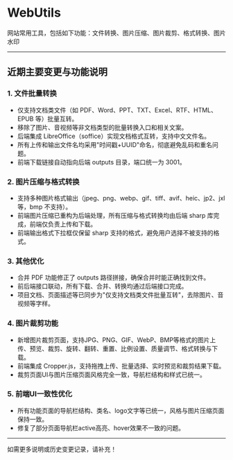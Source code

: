 # WebUtils
网站常用工具，包括如下功能：文件转换、图片压缩、图片裁剪、格式转换、图片水印

---

## 近期主要变更与功能说明

### 1. 文件批量转换
- 仅支持文档类文件（如 PDF、Word、PPT、TXT、Excel、RTF、HTML、EPUB 等）批量互转。
- 移除了图片、音视频等非文档类型的批量转换入口和相关文案。
- 后端集成 LibreOffice（soffice）实现文档格式互转，支持中文文件名。
- 所有上传和输出文件名均采用"时间戳+UUID"命名，彻底避免乱码和重名问题。
- 前端下载链接自动指向后端 outputs 目录，端口统一为 3001。

### 2. 图片压缩与格式转换
- 支持多种图片格式输出（jpeg、png、webp、gif、tiff、avif、heic、jp2、jxl 等，bmp 不支持）。
- 前端图片压缩已重构为后端处理，所有压缩与格式转换均由后端 sharp 库完成，前端仅负责上传和下载。
- 前端输出格式下拉框仅保留 sharp 支持的格式，避免用户选择不被支持的格式。

### 3. 其他优化
- 合并 PDF 功能修正了 outputs 路径拼接，确保合并时能正确找到文件。
- 前后端接口联动，所有下载、合并、转换均通过后端接口完成。
- 项目文档、页面描述等已同步为"仅支持文档类文件批量互转"，去除图片、音视频等字样。

### 4. 图片裁剪功能
- 新增图片裁剪页面，支持JPG、PNG、GIF、WebP、BMP等格式的图片上传、预览、裁剪、旋转、翻转、重置、比例设置、质量调节、格式转换与下载。
- 前端集成 Cropper.js，支持拖拽上传、批量选择、实时预览和裁剪结果下载。
- 裁剪页面UI与图片压缩页面风格完全一致，导航栏结构和样式已统一。

### 5. 前端UI一致性优化
- 所有功能页面的导航栏结构、类名、logo文字等已统一，风格与图片压缩页面保持一致。
- 修复了部分页面导航栏active高亮、hover效果不一致的问题。

---

如需更多说明或历史变更记录，请补充！
